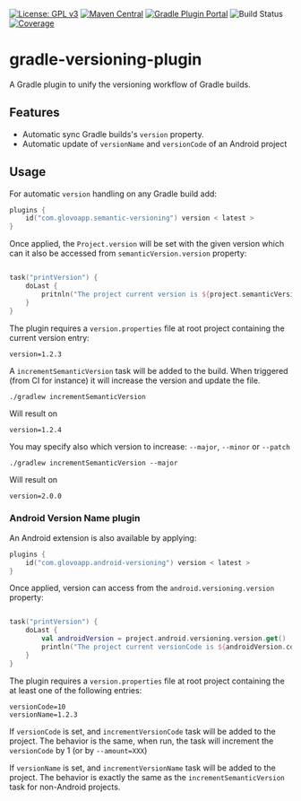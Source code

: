[![License: GPL v3](https://img.shields.io/badge/License-GPLv3-blue.svg)](./LICENSE)
[![Maven Central](https://img.shields.io/maven-central/v/com.glovoapp.gradle/versioning)](https://search.maven.org/artifact/com.glovoapp.gradle/versioning)
[![Gradle Plugin Portal](https://img.shields.io/gradle-plugin-portal/v/com.glovoapp.semantic-versioning)](https://plugins.gradle.org/plugin/com.glovoapp.semantic-versioning)
![Build Status](https://github.com/Glovo/gradle-versioning-plugin/actions/workflows/build.yaml/badge.svg)
[![Coverage](https://sonarcloud.io/api/project_badges/measure?project=Glovo_gradle-versioning-plugin&metric=coverage&token=6b5b2b8c32bc6be61f60223590e3d1be371ac0fb)](https://sonarcloud.io/dashboard?id=Glovo_gradle-versioning-plugin)
# gradle-versioning-plugin

A Gradle plugin to unify the versioning workflow of Gradle builds.

## Features

- Automatic sync Gradle builds's `version` property.
- Automatic update of `versionName` and `versionCode` of an Android project

## Usage

For automatic `version` handling on any Gradle build add:

```kotlin
plugins {
    id("com.glovoapp.semantic-versioning") version < latest >
}
```

Once applied, the `Project.version` will be set with the given version 
which can it also be accessed from `semanticVersion.version` property:
```kotlin

task("printVersion") {
    doLast {
        pritnln("The project current version is ${project.semanticVersion.version.get()}")
    }
}
```

The plugin requires a `version.properties` file at root project containing the current version entry:
```properties
version=1.2.3
```

A `incrementSemanticVersion` task will be added to the build. When triggered (from CI for instance) it will increase the
version and update the file.

```shell
./gradlew incrementSemanticVersion
```

Will result on

```properties
version=1.2.4
```

You may specify also which version to increase: `--major`, `--minor` or `--patch`

```shell
./gradlew incrementSemanticVersion --major
```

Will result on

```properties
version=2.0.0
```

### Android Version Name plugin

An Android extension is also available by applying:

```kotlin
plugins {
    id("com.glovoapp.android-versioning") version < latest >
}
```

Once applied, version can access from the `android.versioning.version` property:
```kotlin

task("printVersion") {
    doLast {
        val androidVersion = project.android.versioning.version.get()
        println("The project current versionCode is ${androidVersion.code} and name is ${androidVersion.name}")
    }
}
```

The plugin requires a `version.properties` file at root project containing the at least one of the following entries:
```properties
versionCode=10
versionName=1.2.3
```

If `versionCode` is set, and `incrementVersionCode` task will be added to the project.
The behavior is the same, when run, the task will increment the `versionCode` by 1 (or by `--amount=XXX`)

If `versionName` is set, and `incrementVersionName` task will be added to the project.
The behavior is exactly the same as the `incrementSemanticVersion` task for non-Android projects.
